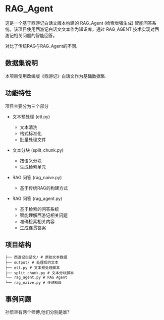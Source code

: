 #  RAG_Agent 

这是一个基于西游记白话文版本构建的 RAG_Agent (检索增强生成) 智能问答系统。该项目使用西游记白话文文本作为知识库，通过 RAG_AGENT 技术实现对西游记相关问题的智能回答。

对比了传统RAG与RAG_Agent的不同.

## 数据集说明

本项目使用改编版《西游记》白话文作为基础数据集. 

## 功能特性

项目主要分为三个部分

- 文本预处理 (etl.py)
  - 文本清洗
  - 格式标准化
  - 批量处理文件

- 文本分块 (split_chunk.py) 
  - 按语义分块
  - 生成检索单元

- RAG 问答 (rag_naive.py)
  - 基于传统RAG的构建方式

- RAG 问答 (rag_agent.py)
  - 基于检索的问答系统
  - 智能理解西游记相关问题
  - 准确检索相关内容
  - 生成连贯答案

## 项目结构 

    ├── 西游记白话文/ # 原始文本数据
    ├── output/ # 处理后的文本
    ├── etl.py # 文本预处理脚本
    ├── split_chunk.py # 文本分块脚本
    └── rag_agent.py # RAG Agent
    └── rag_naive.py # 传统RAG

## 事例问题

孙悟空有两个师傅,他们分别是谁?
